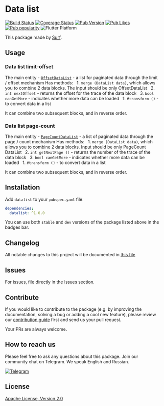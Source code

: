 # Data list

[![Build Status](https://shields.io/github/workflow/status/surfstudio/SurfGear/build?logo=github&logoColor=white)](https://github.com/surfstudio/SurfGear/tree/main/packages/datalist)
[![Coverage Status](https://img.shields.io/codecov/c/github/surfstudio/SurfGear?flag=datalist&logo=codecov&logoColor=white)](https://codecov.io/gh/surfstudio/SurfGear)
[![Pub Version](https://img.shields.io/pub/v/datalist?logo=dart&logoColor=white)](https://pub.dev/packages/datalist)
[![Pub Likes](https://badgen.net/pub/likes/datalist)](https://pub.dev/packages/datalist)
[![Pub popularity](https://badgen.net/pub/popularity/datalist)](https://pub.dev/packages/datalist/score)
![Flutter Platform](https://badgen.net/pub/flutter-platform/datalist)

This package made by [Surf](https://surf.ru).

## Usage

### Data list limit-offset

The main entity - [`OffsetDataList`][dl_offset] - a list for paginated data through the limit / offset mechanism
Has methods:
  1. `merge (DataList data)`, which allows you to combine 2 data blocks. The input should be only OffsetDataList
  2. `int nextOffset` - returns the offset for the trace of the data block
  3. `bool canGetMore` - indicates whether more data can be loaded
  1. `#transform ()` - to convert data in a list

It can combine two subsequent blocks, and in reverse order.

[dl_offset]: lib/src/impl/datalist_limit_offset.dart

### Data list page-count

The main entity - [`PageCountDataList`][dl_pagecount] - a list of paginated data through the page / count mechanism
Has methods:
  1. `merge (DataList data)`, which allows you to combine 2 data blocks. Input should be only PageCount DataList
  2. `int getNextPage ()` - returns the number of the trace of the data block
  3. `bool canGetMore` - indicates whether more data can be loaded
  1. `#transform ()` - to convert data in a list

It can combine two subsequent blocks, and in reverse order.

[dl_pagecount]: lib/src/impl/datalist_page_count.dart

## Installation

Add `datalist` to your `pubspec.yaml` file:

```yaml
dependencies:
  datalist: ^1.0.0
```

You can use both `stable` and `dev` versions of the package listed above in the badges bar.

## Changelog

All notable changes to this project will be documented in [this file](./CHANGELOG.md).

## Issues

For issues, file directly in the Issues section.

## Contribute

If you would like to contribute to the package (e.g. by improving the documentation, solving a bug or adding a cool new feature), please review our [contribution guide](../../CONTRIBUTING.md) first and send us your pull request.

Your PRs are always welcome.

## How to reach us

Please feel free to ask any questions about this package. Join our community chat on Telegram. We speak English and Russian.

[![Telegram](https://img.shields.io/badge/chat-on%20Telegram-blue.svg)](https://t.me/SurfGear)

## License

[Apache License, Version 2.0](https://www.apache.org/licenses/LICENSE-2.0)
